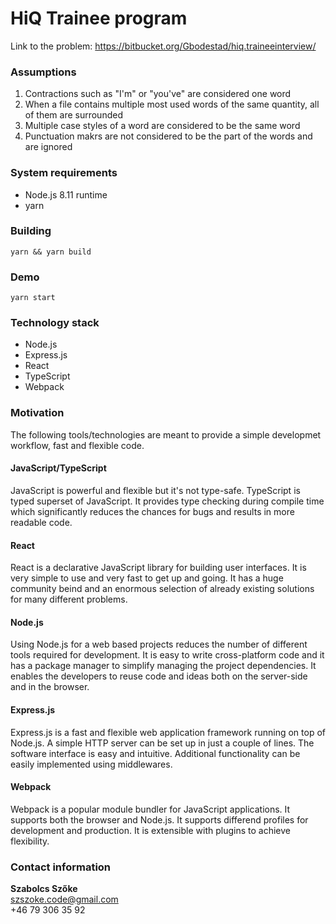 # HiQ Trainee program

Link to the problem: https://bitbucket.org/Gbodestad/hiq.traineeinterview/

### Assumptions
1. Contractions such as "I'm" or "you've" are considered one word
2. When a file contains multiple most used words of the same quantity, all of them are surrounded
3. Multiple case styles of a word are considered to be the same word
4. Punctuation makrs are not considered to be the part of the words and are ignored

### System requirements
* Node.js 8.11 runtime
* yarn

### Building
`yarn && yarn build`

### Demo
`yarn start`

### Technology stack
* Node.js
* Express.js
* React
* TypeScript
* Webpack

### Motivation
The following tools/technologies are meant to provide a simple developmet workflow, fast and flexible code.
#### JavaScript/TypeScript
JavaScript is powerful and flexible but it's not type-safe. TypeScript is typed superset of JavaScript. It provides type checking during compile time which significantly reduces the chances for bugs and results in more readable code.
#### React
React is a declarative JavaScript library for building user interfaces. It is very simple to use and very fast to get up and going. It has a huge community beind and an enormous selection of already existing solutions for many different problems.
#### Node.js
Using Node.js for a web based projects reduces the number of different tools required for development. It is easy to write cross-platform code and it has a package manager to simplify managing the project dependencies. It enables the developers to reuse code and ideas both on the server-side and in the browser.
#### Express.js
Express.js is a fast and flexible web application framework running on top of Node.js. A simple HTTP server can be set up in just a couple of lines. The software interface is easy and intuitive. Additional functionality can be easily implemented using middlewares.
#### Webpack
Webpack is a popular module bundler for JavaScript applications. It supports both the browser and Node.js. It supports differend profiles for development and production. It is extensible with plugins to achieve flexibility.

### Contact information
**Szabolcs Szőke**  
szszoke.code@gmail.com  
+46 79 306 35 92
